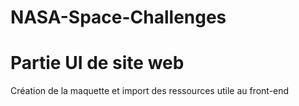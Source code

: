 # NASA-Space-Challenges

# Partie UI de site web
Création de la maquette et import des ressources utile au front-end
